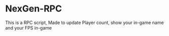 # NexGen-RPC
This is a RPC script, Made to update Player count, show your in-game name and your FPS in-game
